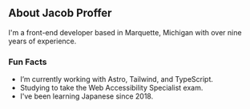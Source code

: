 ## About Jacob Proffer

I'm a front-end developer based in Marquette, Michigan with over nine years of experience.

### Fun Facts
- I’m currently working with Astro, Tailwind, and TypeScript.
- Studying to take the Web Accessibility Specialist exam.
- I've been learning Japanese since 2018.

